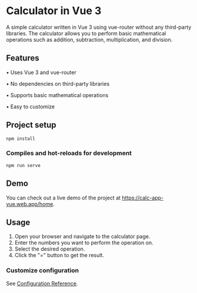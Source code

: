 # Calculator in Vue 3

A simple calculator written in Vue 3 using vue-router without any third-party libraries. The calculator allows you to perform basic mathematical operations such as addition, subtraction, multiplication, and division.

## Features
• Uses Vue 3 and vue-router

• No dependencies on third-party libraries

• Supports basic mathematical operations

• Easy to customize

## Project setup
```
npm install
```

### Compiles and hot-reloads for development
```
npm run serve
```
## Demo
You can check out a live demo of the project at https://calc-app-vue.web.app/home.

## Usage

1. Open your browser and navigate to the calculator page.
2. Enter the numbers you want to perform the operation on.
3. Select the desired operation.
4. Click the "=" button to get the result.

### Customize configuration
See [Configuration Reference](https://cli.vuejs.org/config/).
